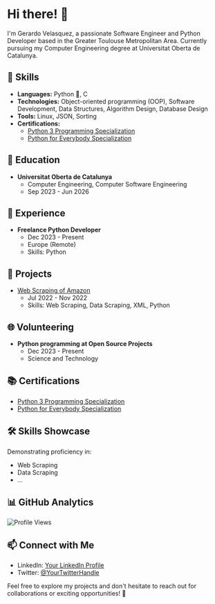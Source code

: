 # Hi there! 👋

I'm Gerardo Velasquez, a passionate Software Engineer and Python Developer based in the Greater Toulouse Metropolitan Area. Currently pursuing my Computer Engineering degree at Universitat Oberta de Catalunya.

## 🔧 Skills
- **Languages:** Python 🐍, C
- **Technologies:** Object-oriented programming (OOP), Software Development, Data Structures, Algorithm Design, Database Design
- **Tools:** Linux, JSON, Sorting
- **Certifications:** 
  - [Python 3 Programming Specialization](https://www.coursera.org/specializations/python)
  - [Python for Everybody Specialization](https://www.coursera.org/specializations/python)

## 📘 Education
- **Universitat Oberta de Catalunya**
  - Computer Engineering, Computer Software Engineering
  - Sep 2023 - Jun 2026

## 🚀 Experience
- **Freelance Python Developer**
  - Dec 2023 - Present
  - Europe (Remote)
  - Skills: Python

## 🚀 Projects
- [Web Scraping of Amazon](https://github.com/gvelasque/amazon-web-scraping)
  - Jul 2022 - Nov 2022
  - Skills: Web Scraping, Data Scraping, XML, Python

## 🌐 Volunteering
- **Python programming at Open Source Projects**
  - Dec 2023 - Present
  - Science and Technology

## 📚 Certifications
- [Python 3 Programming Specialization](https://www.coursera.org/specializations/python)
- [Python for Everybody Specialization](https://www.coursera.org/specializations/python)

## 🛠️ Skills Showcase
Demonstrating proficiency in:
- Web Scraping
- Data Scraping
- ...

## 📊 GitHub Analytics
![Profile Views](https://komarev.com/ghpvc/?username=yourgithubusername&color=brightgreen)

## 📫 Connect with Me
- LinkedIn: [Your LinkedIn Profile](https://www.linkedin.com/in/gvelasque/)
- Twitter: [@YourTwitterHandle](https://twitter.com/gvelasquez93)

Feel free to explore my projects and don't hesitate to reach out for collaborations or exciting opportunities! 🚀
